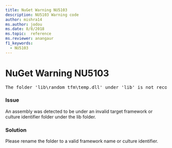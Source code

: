 ```yaml
---
title: NuGet Warning NU5103
description: NU5103 Warning code
author: mishra14
ms.author: jodou
ms.date: 8/8/2018
ms.topic:  reference
ms.reviewer: anangaur
f1_keywords: 
  - NU5103
---
```


# NuGet Warning NU5103
<pre>The folder 'lib\random_tfm\temp.dll' under 'lib' is not recognized as a valid framework name or a supported culture identifier. Rename it to a valid framework name or culture identifier.</pre>

### Issue

An assembly was detected to be under an invalid target framework or culture identifier folder under the lib folder.


### Solution

Please rename the folder to a valid framework name or culture identifier.

